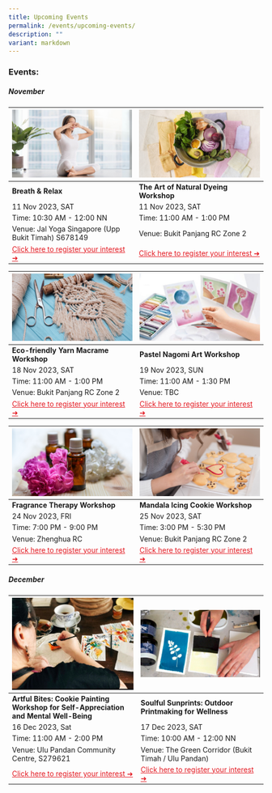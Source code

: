 ```yaml
---
title: Upcoming Events
permalink: /events/upcoming-events/
description: ""
variant: markdown
---
```

### Events:


##### **November**

|![](/images/hbkt%20microsite%20-%20event%20photos%20.png)|![](/images/natural%20dye.png)|
| -------- | -------- |
| **Breath &amp; Relax** | **The Art of Natural Dyeing Workshop** 
| 11 Nov 2023, SAT |11 Nov 2023, SAT 
| Time: 10:30 AM - 12:00 NN | Time: 11:00 AM - 1:00 PM 
| Venue: Jal Yoga Singapore (Upp Bukit Timah) S678149 | Venue: Bukit Panjang RC Zone 2 |
|<a style="color: #e41b23 !important;" href="https://www.onepa.gov.sg/events/lean-on-me-pranayama-meditation-27206549">Click here to register your interest ➜</a> | <a style="color: #e41b23 !important;" href="https://www.onepa.gov.sg/events/lean-on-me-the-alchemy-of-natural-dye-67581136">Click here to register your interest ➜</a>| 

|![](/images/yarn%20macrame.png)| ![](/images/pastel%20.png)
| -------- | -------- |
| **Eco-friendly Yarn Macrame Workshop** | **Pastel Nagomi Art Workshop** |
| 18 Nov 2023, SAT| 19 Nov 2023, SUN | 
| Time: 11:00 AM - 1:00 PM | Time: 11:00 AM - 1:30 PM |
| Venue: Bukit Panjang RC Zone 2 |Venue: TBC |
| <a style="color: #e41b23 !important;" href="https://www.onepa.gov.sg/events/lean-on-me-from-wardrobe-to-wall-eco-friendly-yarn-macrame-24966538">Click here to register your interest ➜</a> | <a style="color: #e41b23 !important;" href="https://www.onepa.gov.sg/events/lean-on-me-pastel-nagomi-art-workshop-nurturing-mental-wellbeing-through-creative-expression-78890743">Click here to register your interest ➜</a> 

![](/images/fragrance.png)|![](/images/mandala%20icing.png)| 
| -------- | -------- |
| **Fragrance Therapy Workshop**| **Mandala Icing Cookie Workshop**  |
| 24 Nov 2023, FRI | 25 Nov 2023, SAT|
| Time: 7:00 PM - 9:00 PM | Time: 3:00 PM - 5:30 PM  |
| Venue: Zhenghua RC | Venue: Bukit Panjang RC Zone 2|
|  <a style="color: #e41b23 !important;" href="https://www.onepa.gov.sg/events/lean-on-me-fragrance-therapy-workshop-27361049">Click here to register your interest ➜</a> | <a style="color: #e41b23 !important;" href="https://www.onepa.gov.sg/events/lean-on-me-mandala-icing-workshop-78846369">Click here to register your interest ➜</a> |

##### **December**

![Artful Bites: Cookie Painting Workshop for Self-Appreciation and Mental Well-Being](/images/photo_2023-10-11_10-07-19.jpg)|![](/images/cyantoype.png)|
| --------| -------- |
| **Artful Bites: Cookie Painting Workshop for Self-Appreciation and Mental Well-Being**|**Soulful Sunprints: Outdoor Printmaking for Wellness**| 
| 16 Dec 2023, Sat |17 Dec 2023, SAT
|Time: 11:00 AM - 2:00 PM |Time: 10:00 AM - 12:00 NN 
|  Venue: Ulu Pandan Community Centre, S279621| Venue: The Green Corridor (Bukit Timah / Ulu Pandan)|
|<a style="color: #e41b23 !important;" href="https://www.onepa.gov.sg/events/lean-on-me-savouring-memories-creative-expression-through-the-art-of-mindful-dessert-and-tea-pairing-34763128">Click here to register your interest ➜</a> | <a style="color: #e41b23 !important;" href="https://www.onepa.gov.sg/events/lean-on-me-soulful-sunprints-outdoor-printmaking-for-wellness-23092621">Click here to register your interest ➜</a>|